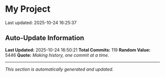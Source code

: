 # My Project


Last updated: 2025-10-24 16:25:37






























































































































































































































































































































































































































































































































## Auto-Update Information

**Last Updated:** 2025-10-24 16:50:21
**Total Commits:** 119
**Random Value:** 5446
**Quote:** _Making history, one commit at a time._

---
_This section is automatically generated and updated._